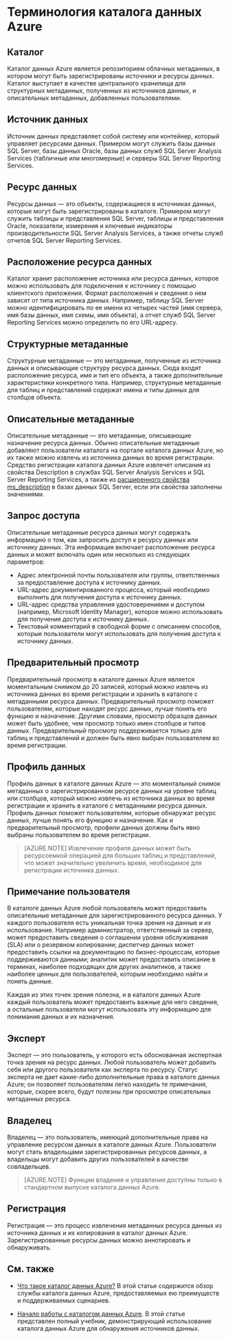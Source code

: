 <properties
   pageTitle="Терминология каталога данных Azure"
   description="Введение в основные понятия и термины, используемые в документации по каталогу данных Azure"
   services="data-catalog"
   documentationCenter=""
   authors="steelanddata"
   manager="NA"
   editor=""
   tags=""/>
<tags
   ms.service="data-catalog"
   ms.devlang="NA"
   ms.topic="article"
   ms.tgt_pltfrm="NA"
   ms.workload="data-catalog"
   ms.date="03/30/2016"
   ms.author="maroche"/>

# Терминология каталога данных Azure

## Каталог

Каталог данных Azure является репозиторием облачных метаданных, в котором могут быть зарегистрированы источники и ресурсы данных. Каталог выступает в качестве центрального хранилища для структурных метаданных, полученных из источников данных, и описательных метаданных, добавленных пользователями.

## Источник данных

Источник данных представляет собой систему или контейнер, который управляет ресурсами данных. Примером могут служить базы данных SQL Server, базы данных Oracle, базы данных служб SQL Server Analysis Services (табличные или многомерные) и серверы SQL Server Reporting Services.

## Ресурс данных

Ресурсы данных — это объекты, содержащиеся в источниках данных, которые могут быть зарегистрированы в каталоге. Примером могут служить таблицы и представления SQL Server, таблицы и представления Oracle, показатели, измерения и ключевые индикаторы производительности SQL Server Analysis Services, а также отчеты служб отчетов SQL Server Reporting Services.

## Расположение ресурса данных

Каталог хранит расположение источника или ресурса данных, которое можно использовать для подключения к источнику с помощью клиентского приложения. Формат расположения и сведения о нем зависят от типа источника данных. Например, таблицу SQL Server можно идентифицировать по ее имени из четырех частей (имя сервера, имя базы данных, имя схемы, имя объекта), а отчет служб SQL Server Reporting Services можно определить по его URL-адресу.

## Структурные метаданные

Структурные метаданные — это метаданные, полученные из источника данных и описывающие структуру ресурса данных. Сюда входят расположение ресурса, имя и тип его объекта, а также дополнительные характеристики конкретного типа. Например, структурные метаданные для таблиц и представлений содержат имена и типы данных для столбцов объекта.

## Описательные метаданные

Описательные метаданные — это метаданные, описывающие назначение ресурса данных. Обычно описательные метаданные добавляют пользователи каталога на портале каталога данных Azure, но их также можно извлечь из источника данных во время регистрации. Средство регистрации каталога данных Azure извлечет описания из свойства Description в службах SQL Server Analysis Services и SQL Server Reporting Services, а также из [расширенного свойства ms\_description](https://technet.microsoft.com/library/ms190243.aspx) в базах данных SQL Server, если эти свойства заполнены значениями.

## Запрос доступа

Описательные метаданные ресурса данных могут содержать информацию о том, как запросить доступ к ресурсу данных или источнику данных. Эта информация включает расположение ресурса данных и может включать один или несколько из следующих параметров:

- Адрес электронной почты пользователя или группы, ответственных за предоставление доступа к источнику данных.
- URL-адрес документированного процесса, который необходимо выполнить для получения доступа к источнику данных.
- URL-адрес средства управления удостоверениями и доступом (например, Microsoft Identity Manager), которое можно использовать для получения доступа к источнику данных.
- Текстовый комментарий в свободной форме с описанием способов, которые пользователи могут использовать для получения доступа к источнику данных.

## Предварительный просмотр

Предварительный просмотр в каталоге данных Azure является моментальным снимком до 20 записей, который можно извлечь из источника данных во время регистрации и хранить в каталоге с метаданными ресурса данных. Предварительный просмотр поможет пользователям, которые находят ресурс данных, лучше понять его функцию и назначение. Другими словами, просмотр образцов данных может быть удобнее, чем просмотр только имен столбцов и типов данных. Предварительный просмотр поддерживается только для таблиц и представлений и должен быть явно выбран пользователем во время регистрации.

## Профиль данных

Профиль данных в каталоге данных Azure — это моментальный снимок метаданных о зарегистрированном ресурсе данных на уровне таблиц или столбцов, который можно извлечь из источника данных во время регистрации и хранить в каталоге с метаданными ресурса данных. Профиль данных поможет пользователям, которые обнаружат ресурс данных, лучше понять его функцию и назначение. Как и предварительный просмотр, профили данных должны быть явно выбраны пользователем во время регистрации.

> [AZURE.NOTE] Извлечение профиля данных может быть ресурсоемкой операцией для больших таблиц и представлений, что может значительно увеличить время, необходимое для регистрации источника данных.

## Примечание пользователя

В каталоге данных Azure любой пользователь может предоставить описательные метаданные для зарегистрированного ресурса данных. У каждого пользователя есть уникальная точка зрения на данные и их использование. Например администратор, ответственный за сервер, может предоставить сведения о соглашении уровня обслуживания (SLA) или о резервном копировании; диспетчер данных может предоставить ссылки на документацию по бизнес-процессам, которые поддерживаются данными; аналитик может предоставить описание в терминах, наиболее подходящих для других аналитиков, а также наиболее ценных для пользователей, которым необходимо найти и понять данные.

Каждая из этих точек зрения полезна, и в каталоге данных Azure каждый пользователь может предоставить важные для него сведения, а остальные пользователи могут использовать эту информацию для понимания данных и их назначения.

## Эксперт

Эксперт — это пользователь, у которого есть обоснованная экспертная точка зрения на ресурс данных. Любой пользователь может добавить себя или другого пользователя как эксперта по ресурсу. Статус эксперта не дает какие-либо дополнительные права в каталоге данных Azure; он позволяет пользователям легко находить те примечания, которые, скорее всего, будут полезны при просмотре описательных метаданных ресурса.

## Владелец

Владелец — это пользователь, имеющий дополнительные права на управление ресурсом данных в каталоге данных Azure. Пользователи могут стать владельцами зарегистрированных ресурсов данных, а владельцы могут добавить других пользователей в качестве совладельцев.
> [AZURE.NOTE] Функции владения и управления доступны только в стандартном выпуске каталога данных Azure.

## Регистрация

Регистрация — это процесс извлечения метаданных ресурса данных из источника данных и их копирования в каталог данных Azure. Зарегистрированные ресурсы данных можно аннотировать и обнаруживать.

## См. также

- [Что такое каталог данных Azure?](data-catalog-what-is-data-catalog.md) В этой статье содержится обзор службы каталога данных Azure, предоставляемых ею преимуществ и поддерживаемых сценариев.

- [Начало работы с каталогом данных Azure](data-catalog-get-started.md). В этой статье представлен полный учебник, демонстрирующий использование каталога данных Azure для обнаружения источников данных.

<!---HONumber=AcomDC_0330_2016-->